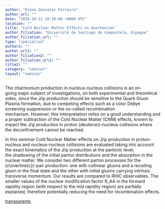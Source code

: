 ```yaml
---
author: "Elena Gonzalez Ferreiro"
author_url: ""
date: "2010-10-21 10:20:00 +0000 UTC"
location: ""
title: "Cold Nuclear Matter Effects on Quarkonium"
author_filiation: "Université de Santiago de Compostela, Espagne"
author_filiation_url: ""
type: "spécialisé"
author2: ""
author_url2: ""
author_filiation2: ""
author_filiation_url2: ""
title2: ""
category: "seminar" 
layout: "seminar"
---
```

The charmonium production in nucleus-nucleus collisions is an on-going major subject of investigations, on both experimental and theoretical sides, since the J/ψ production should be sensitive to the Quark Gluon Plasma formation, due to competing effects such as a color Debye screening suppression or the so-called recombination mechanism. However, this interpretation relies on a good understanding and a proper subtraction of the Cold Nuclear Matter (CNM) effects, known to impact the J/ψ production in proton (deuteron)–nucleus collisions where the deconfinement cannot be reached.

In this seminar Cold Nuclear Matter effects on J/ψ production in proton-nucleus and nucleus-nucleus collisions are evaluated taking into account the exact kinematics of the J/ψ production at the partonic level, the shadowing of the initial parton distributions and the absorption in the nuclear matter. We consider two different parton processes for the \(c\overline{c}\)-pair production: one with collinear gluons and a recoiling gluon in the final state and the other with initial gluons carrying intrinsic transverse momentum. Our results are compared to RHIC observables. The smaller values of the nuclear modification factor R_AA in the forward rapidity region (with respect to the mid rapidity region) are partially explained, therefore potentially reducing the need for recombination effects.

[transparents](images/Communication/seminaires/ElenaFerreiro.pdf)

